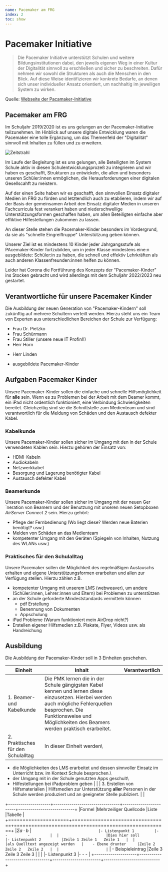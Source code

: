 ```yaml
---
name: Pacemaker am FRG
index: 2
toc: show
---
```


# Pacemaker Initiative

> Die Pacemaker Initiative unterstützt Schulen und weitere Bildungsinstitutionen dabei, den jeweils eigenen Weg in einer Kultur der Digitalität sinnvoll zu erschließen und sicher zu beschreiten. Dafür nehmen wir sowohl die Strukturen als auch die Menschen in den Blick. Auf diese Weise identifizieren wir konkrete Bedarfe, an denen sich unser individueller Ansatz orientiert, um nachhaltig im jeweiligen System zu wirken.

Quelle: [Webseite der Pacamaker-Initiative](https://www.pacemaker-initiative.de "Webseite der Pacamaker-Initiative")


## Pacemaker am FRG
Im Schuljahr 2019/2020 ist es uns gelungen an der Pacemaker-Initiative teilzunehmen. Im Hinblick auf unsere digitale Entwicklung waren die Pacemaker eine tolle Ergänzung, um das Themenfeld der "Digitalität" sinnvoll mit Inhalten zu füllen und zu erweitern.

![Zeitstrahl](/Bilder/pacemaker/pacemaker.png "Zeitstrahl zur Pacemaker Ausbildung")

Im Laufe der Begleitung ist es uns gelungen, alle Beteiligten im System Schule aktiv in diesen Schulentwicklungsprozeß zu integrieren und wir haben es geschafft, Strukturen zu entwickeln, die allen und besonders unseren Schüler:innen ermöglichen, die Herausforderungen einer digitalen Gesellscahft zu meistern.

Auf der einen Seite haben wir es geschafft, den sinnvollen Einsatz digitaler Medien im FRG zu förden und letztendlich auch zu etablieren, indem wir auf der Basis der gemeinsamen Arbeit den Einsatz digitaler Medien in unseren Fachcurricula fest verankert haben und niederschwellige Unterstützungsformen geschaffen haben, um allen Beteiligten einfache aber effiktive Hilfestellungen zukommen zu lassen.

An dieser Stelle stehen die Pacemaker-Kinder besonders im Vordergrund, da sie als "schnelle Eingreiftruppe" Unterstützung geben können.

Unserer Ziel ist es mindestens 10 Kinder jeder Jahrgangsstufe als PAcemaker-Kinder fortzubilden, um in jeder Klasse mindestens eine:n ausgebildete: Schüler:in zu haben, die schnell und effektiv Lehrkräften als auch anderen Klassenfreunden:innen helfen zu können.


Leider hat Corona die Fortführung des Konzepts der "Pacemaker-Kinder" ins Stocken gebracht und wird allerdings mit dem Schuljahr 2022/2023 neu gestartet.


## Verantwortliche für unsere Pacemaker Kinder
Die Ausbildung der neuen Generation von "Pacemaker-Kindern" soll zukünftig auf mehrere Schultern verteilt werden. Hierzu steht uns ein Team von Experten aus unterschiedlichen Bereichen der Schule zur Verfügung:
* Frau Dr. Pietzko
* Frau Schürmann
* Frau Stiller (unsere neue IT Profin!!)
* Herr Horn
+ Herr Linden
* ausgebildete Pacemaker-Kinder

## Aufgaben Pacemaker Kinder
Unsere Pacemaker-Kinder sollen die einfache und schnelle Hilfsmöglichkeit für **alle** sein. Wenn es zu Problemen bei der Arbeit mit dem Beamer kommt, ein iPad nicht ordentlich funktioniert, eine Verbindung Schwierigkeiten bereitet.
Gleichzeitig sind sie die Schnittstelle zum Medienteam und sind verantwortlich für die Meldung von Schäden und den Austausch defekter Kabel.

### Kabelkunde
Unsere Pacemaker-Kinder sollen sicher im Umgang mit den in der Schule verwendeten Kablen sein. Hierzu gehören der Einsatz von:
* HDMI-Kabeln
* Audiokabeln
* Netzwerkkabel
* Besorgung und Lagerung benötigter Kabel
* Austausch defekter Kabel

### Beamerkunde
Unsere Pacemaker-Kinder sollen sicher im Umgang mit der neuen Ger´neration von Beamern und der Benutzung mit unseren neuen Setopboxen _AirServer Connect 2_ sein. Hierzu gehört:
* Pflege der Fernbedienung (Wo liegt diese? Werden neue Baterien benötigt? usw.)
* Melden von Schäden an das Medienteam
* kompetenter Umgang mit den Geräten (Spiegeln von Inhalten, Nutzung des WLANs usw.)

### Praktisches für den Schulalltag
Unsere Pacemaker sollen die Möglichkeit des regelmäßigen Austauschs erhalten und eigene Unterstützungsformen erarbeiten und allen zur Verfügung stellen. Hierzu zählen z.B.
* kompetenter Umgang mit unserem LMS (webweaver), um andere (Schüler:innen, Lehrer:innen und Eltern) bei Problemen zu unterstützen
* an der Schule geforderte Mindeststandards vermitteln können  
    * pdf Erstellung
    * Benennung von Dokumenten
    * Appschulung
* iPad Probleme (Warum funktioniert mein AirDrop nicht?)
* Erstellen eigener Hilfsmedien z.B. Plakate, Flyer, Videos usw. als Handreichung

## Ausbildung
Die Ausbildung der Pacemaker-Kinder soll in 3 Einheiten geschehen. 

| Einheit                            	| Inhalt                                                                                                                                                                                                                                                     	| Verantwortlich 	|
|------------------------------------	|------------------------------------------------------------------------------------------------------------------------------------------------------------------------------------------------------------------------------------------------------------	|:--------------:	|
| 1. Beamer- und Kabelkunde          	| Die PMK lernen die in der Schule gängigsten Kabel kennen und lernen diese einzusetzen. Hierbei werden auch mögliche Fehlerquellen besprochen. Die Funktionsweise und Möglichkeiten des Beamers werden praktisch erarbeitet.                                	|                	|
| 2. Praktisches für den Schulalltag 	| In dieser Einheit werden\ 
* die Möglichkeiten des LMS erarbeitet und dessen sinnvoller Einsatz im Unterricht bzw. im Kontext Schule besprochen.\
* der Umgang mit in der Schule genutzten Apps geschult\
* Hilfestellungen bei iPadproblem geben 	|                	|
| 3. Erstellen von Hilfsmaterialien  	| Hilfsmedien zur Unterstützung **aller** Personen in der Schule werden produziert und an geeigneter Stelle publiziert.                                                                                                                                      	|                	|

+---------------------+---------------------------------+------------------------+----------------------------+
|Formel               |Mehrzeiliger Quellcode           |Liste                   |Tabelle                     | 
+=====================+=================================+========================+============================+
|$\Sigma a \cdot b$   |```                              |- Listenpunkt 1         |-       -         -         | 
|                     |Dies hier soll                   |- Listenpunkt 2         |Zeile 1 Zeile 1   Zeile 1   | 
|                     |als Quelltext angezeigt werden   |    - Ebene drunter     |Zeile 2 Zeile 2   Zeile 2   | 
|                     |```                              |    - Beispieleintrag   |Zeile 3 Zeile 3   Zeile 3   | 
|                     |                                 |- Listenpunkt 3         |-       -         -         | 
+---------------------+---------------------------------+------------------------+----------------------------+